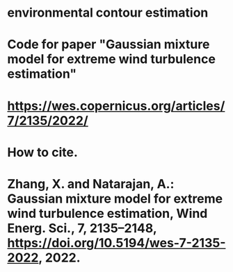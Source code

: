 # environmental contour estimation
# Code for paper "Gaussian mixture model for extreme wind turbulence estimation"
# https://wes.copernicus.org/articles/7/2135/2022/
# How to cite. 
# Zhang, X. and Natarajan, A.: Gaussian mixture model for extreme wind turbulence estimation, Wind Energ. Sci., 7, 2135–2148, https://doi.org/10.5194/wes-7-2135-2022, 2022.



